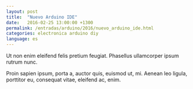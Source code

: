```yaml
---
layout: post
title:  "Nuevo Arduino IDE"
date:   2016-02-25 13:00:00 +1300
permalink: /entradas/arduino/2016/nuevo_arduino_ide.html
categories: electronica arduino diy
language: es
---
```

Ut non enim eleifend felis pretium feugiat. Phasellus ullamcorper ipsum rutrum nunc.

Proin sapien ipsum, porta a, auctor quis, euismod ut, mi. Aenean leo ligula, porttitor eu, consequat vitae, eleifend ac, enim.
